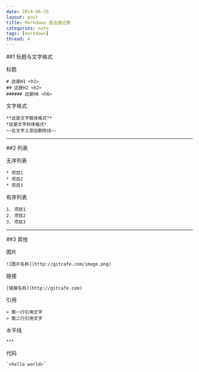 ```yaml
---
date: 2014-06-29
layout: post
title: Markdown 语法速记表
categories: note
tags: [markdown]
thread: 4
---
```



##1 标题与文字格式

标题

	# 这是H1 <h1>
	## 这是H2 <h2>
	###### 这是H6 <h6>
	
<!-- more -->
	
文字格式

	**这是文字粗体格式**
	*这是文字斜体格式*
	~~在文字上添加删除线~~
	
---

##2 列表

无序列表

	* 项目1
	* 项目2
	* 项目3
	
有序列表

	1. 项目1
	2. 项目2
	3. 项目3
	
---

##3 其他

图片

	![图片名称](http://gitcafe.com/image.png)

链接

	[链接名称](http://gitcafe.com)
	
引用

	> 第一行引用文字
	> 第二行引用文字

水平线

	***
	
代码

	`<hello world>`